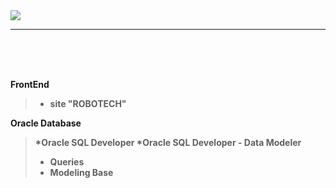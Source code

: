 <img src="https://github.com/ZoranKJava/gifs/blob/master/eng-logo-pos.png">

<hr/>

</br>
</br>
</br>


<b>FrontEnd
 >* site "ROBOTECH"


<b>Oracle Database
 >*Oracle SQL Developer
 >*Oracle SQL Developer - Data Modeler
 >* Queries
 >* Modeling Base 

